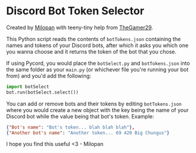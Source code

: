# Discord Bot Token Selector
Created by [Milopan](https://github.com/khan-milopan) with teeny-tiny help from [TheGamer29](https://github.com/lowtiercompsci).

This Python script reads the contents of `botTokens.json` containing the names and tokens of your Discord bots, after which it asks you which one you wanna choose and it returns the token of the bot that you chose.

If using Pycord, you would place the `botSelect.py` and `botTokens.json` into the same folder as your `main.py` (or whichever file you're running your bot from) and you'd add the following:
```python
import botSelect
bot.run(botSelect.select())
```

You can add or remove bots and their tokens by editing `botTokens.json` where you would create a new object with the key being the name of your Discord bot while the value being that bot's token.
Example:
```json
{"Bot's name": "Bot's token... blah blah blah"},
{"Another bot's name": "Another token... 69 420 Big Chungus"}
```

I hope you find this useful <3 - Milopan
